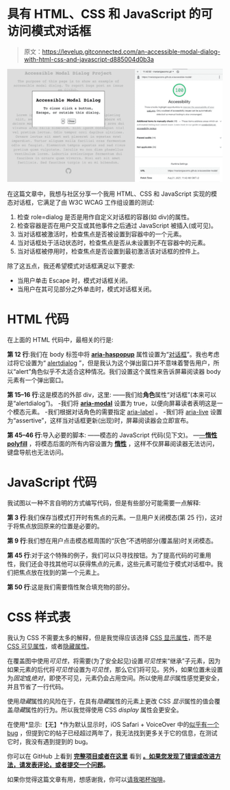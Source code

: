 # 具有 HTML、CSS 和 JavaScript 的可访问模式对话框

> 原文：<https://levelup.gitconnected.com/an-accessible-modal-dialog-with-html-css-and-javascript-d885004d0b3a>

![](img/6c6a4cabe023ea880fdd8648de1676e1.png)

在这篇文章中，我想与社区分享一个我用 HTML、CSS 和 JavaScript 实现的模态对话框，它满足了由 W3C WCAG 工作组设置的测试:

1.  检查 role=dialog 是否是用作自定义对话框的容器(如 div)的属性。
2.  检查容器是否在用户交互或其他事件之后通过 JavaScript 被插入(或可见)。
3.  当对话框被激活时，检查焦点是否被设置到容器中的一个元素。
4.  当对话框处于活动状态时，检查焦点是否从未设置到不在容器中的元素。
5.  当对话框被停用时，检查焦点是否设置到最初激活该对话框的控件上。

除了这五点，我还希望模式对话框满足以下要求:

*   当用户单击 Escape 时，模式对话框关闭。
*   当用户在其可见部分之外单击时，模式对话框关闭。

# HTML 代码

在上面的 HTML 代码中，最相关的行是:

**第 12 行**:我们在 body 标签中将 [**aria-haspopup**](https://www.w3.org/TR/wai-aria-1.1/#aria-haspopup) 属性设置为“[对话框](https://www.w3.org/TR/wai-aria-1.1/#dialog)”。我也考虑过将它设置为“ [alertdialog](https://www.w3.org/TR/wai-aria-1.1/#alertdialog) ”，但是我认为这个弹出窗口并不意味着警告用户，所以“alert”角色似乎不太适合这种情况。我们设置这个属性来告诉屏幕阅读器 body 元素有一个弹出窗口。

**第 15–16 行**:这是模态的外部 div，这里:
——我们给**角色**属性“对话框”(本来可以是“alertdialog”)。
-我们将 [**aria-modal**](https://www.w3.org/TR/wai-aria-1.1/#aria-modal) 设置为 true，以便向屏幕读者表明这是一个模态元素。
-我们根据对话角色的需要指定 [aria-label](https://www.w3.org/TR/wai-aria-1.1/#aria-label) 。
-我们将 [aria-live](https://www.w3.org/TR/wai-aria-1.1/#aria-label) 设置为“assertive”，这样当对话框更新(出现)时，屏幕阅读器会立即宣布。

**第 45–46 行**:导入必要的脚本:
——模态的 JavaScript 代码(见下文)。
—[—**惰性 polyfill**](https://github.com/WICG/inert) ，将模态后面的所有内容设置为 [**惰性**](https://html.spec.whatwg.org/multipage/interaction.html#inert) ，这样不仅屏幕阅读器无法访问，键盘导航也无法访问。

# JavaScript 代码

我试图以一种不言自明的方式编写代码，但是有些部分可能需要一点解释:

**第 3 行**:我们保存当模式打开时有焦点的元素。一旦用户关闭模态(第 25 行)，这对于将焦点放回原来的位置是必要的。

**第 9 行**:我们想在用户点击模态框周围的“灰色”不透明部分(覆盖层)时关闭模态。

**第 45 行**:对于这个特殊的例子，我们可以只寻找按钮。为了提高代码的可重用性，我们还会寻找其他可以获得焦点的元素，这些元素可能位于模式对话框中。我们把焦点放在找到的第一个元素上。

**第 50 行**:这是我们需要惰性聚合填充物的部分。

# CSS 样式表

我认为 CSS 不需要太多的解释，但是我觉得应该选择 [CSS 显示属性](https://developer.mozilla.org/en-US/docs/Web/CSS/display)，而不是 [CSS 可见属性](https://developer.mozilla.org/en-US/docs/Web/CSS/visibility)，或者[隐藏属性](https://developer.mozilla.org/en-US/docs/Web/HTML/Global_attributes/hidden)。

在覆盖图中使用*可见性*，将需要(为了安全起见)设置*可见性*来“继承”子元素，因为如果元素的后代将*可见性*设置为*可见性*，那么它们将可见。另外，如果位置未设置为*固定*或*绝对*，即使不可见，元素仍会占用空间。所以使用*显示*属性感觉更安全，并且节省了一行代码。

使用*隐藏*属性的风险在于，在具有*隐藏*属性的元素上更改 CSS *显示*属性的值会覆盖*隐藏*属性的行为。所以我觉得使用 CSS *display* 属性会更安全。

在使用*显示:【无】*作为默认显示时，iOS Safari + VoiceOver 中的[似乎有一个 bug](https://www.tpgi.com/the-current-state-of-modal-dialog-accessibility/) ，但提到它的帖子已经超过两年了，我无法找到更多关于它的信息，在测试它时，我没有遇到提到的 bug。

你可以在 GitHub 上看到 [**完整项目或者在这里**](https://github.com/MarianiGiacomo/accessible-modal) 看到 [**。如果您发现了错误或改进方法，请发表评论，或者提交一个**](https://marianigiacomo.github.io/accessible-modal/)**[问题](https://github.com/MarianiGiacomo/accessible-modal/issues)。**

如果你觉得这篇文章有用，想感谢我，你可以[请我喝杯咖啡](http://buymeacoff.ee/jamomani)。